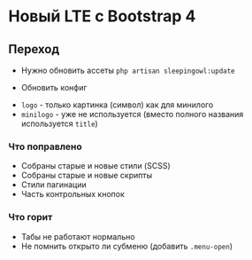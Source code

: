 # Новый LTE с Bootstrap 4

## Переход

* Нужно обновить ассеты `php artisan sleepingowl:update`

* Обновить конфиг
- `logo` - только картинка (символ) как для минилого
- `minilogo` - уже не используется (вместо полного названия используется `title`)



### Что поправлено

* Собраны старые и новые стили (SCSS)
* Собраны старые и новые скрипты
* Стили пагинации
* Часть контрольных кнопок



### Что горит

* Табы не работают нормально
* Не помнить открыто ли субменю (добавить `.menu-open`)
